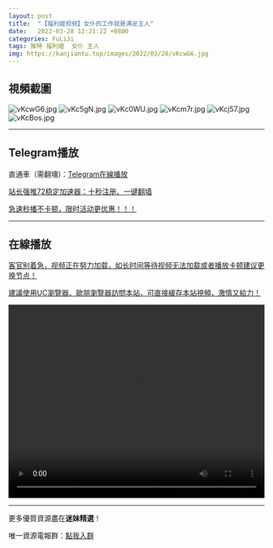 ```yaml
---
layout: post
title:  "【福利姬视频】女仆的工作就是满足主人"
date:   2022-03-28 12:21:22 +0800
categories: FuLiJi
tags: 推特 福利姬  女仆 主人
img: https://kanjiantu.top/images/2022/03/28/vKcwG6.jpg
---
```



## 視頻截圖

![vKcwG6.jpg](https://kanjiantu.top/images/2022/03/28/vKcwG6.jpg)
![vKc5gN.jpg](https://kanjiantu.top/images/2022/03/28/vKc5gN.jpg)
![vKc0WU.jpg](https://kanjiantu.top/images/2022/03/28/vKc0WU.jpg)
![vKcm7r.jpg](https://kanjiantu.top/images/2022/03/28/vKcm7r.jpg)
![vKcj57.jpg](https://kanjiantu.top/images/2022/03/28/vKcj57.jpg)
![vKcBos.jpg](https://kanjiantu.top/images/2022/03/28/vKcBos.jpg)

* * *
## Telegram播放

直通車（需翻墻)：[Telegram在線播放](https://t.me/mimeijingxuan/395)

<u>站长强推72稳定加速器：[十秒注册、一键翻墙](https://www.mimei.blog/skip/vpn.html) </u>


<u>急速秒播不卡顿，限时活动更优惠！！！</u>
* * *
## 在線播放
<u>客官别着急，视频正在努力加载，如长时间等待视频无法加载或者播放卡顿建议更换节点！</u>

<u>建議使用UC瀏覽器、歐朋瀏覽器訪問本站，可直接緩存本站視頻，激情又給力！</u>
<center><video src="https://cdn.publer.io/uploads/videos/6246f078db2797343b249965/0616da7ebe0d2fd18d18507ef482e0a1.mp4" width="100%" height="380px" controls="controls"></video></center>


* * *
更多優質資源盡在**迷妹精選**！

唯一資源電報群：[點我入群](https://t.me/mimeijingxuan)


